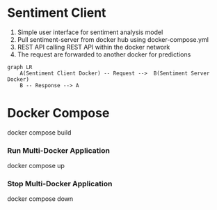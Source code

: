 # Sentiment Client
1. Simple user interface for sentiment analysis model
2. Pull sentiment-server from docker hub using docker-compose.yml
3. REST API calling REST API within the docker network
4. The request are forwarded to another docker for predictions



```mermaid
graph LR
    A(Sentiment Client Docker) -- Request -->  B(Sentiment Server Docker)
    B -- Response --> A
```


# Docker Compose
docker compose build

### Run Multi-Docker Application
docker compose up

### Stop Multi-Docker Application
docker compose down
